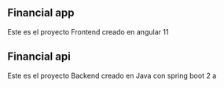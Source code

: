 ##  Financial app 
Este es el proyecto Frontend creado en angular 11

## Financial api 
Este es el proyecto Backend creado en Java con spring boot 2 a

